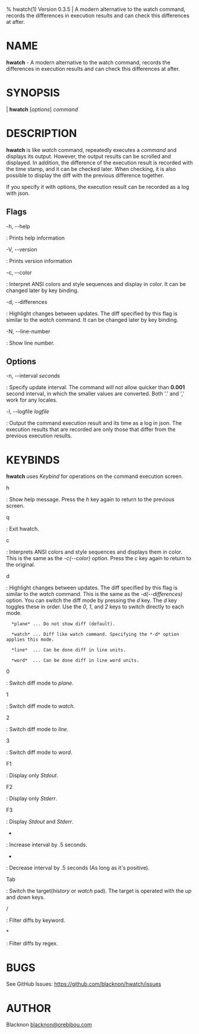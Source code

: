 % hwatch(1) Version 0.3.5 | A modern alternative to the watch command, records the differences in execution results and can check this differences at after.

NAME
====

**hwatch** - A modern alternative to the watch command, records the differences in execution results and can check this differences at after.

SYNOPSIS
========

| **hwatch** \[*options*] *command*

DESCRIPTION
===========

**hwatch** is like *watch* command, repeatedly executes a *command* and displays its output.
However, the output results can be scrolled and displayed.
In addition, the difference of the execution result is recorded with the time stamp, and it can be checked later.
When checking, it is also possible to display the diff with the previous difference together.

If you specify it with options, the execution result can be recorded as a log with json.


Flags
-----

-h, --help

:   Prints help information


-V, --version

:   Prints version information


-c, --color

:   Interpret ANSI colors and style sequences and display in color. It can be changed later by key binding.


-d, --differences

:   Highlight changes between updates. The diff specified by this flag is similar to the *watch* command. It can be changed later by key binding.


-N, --line-number

:   Show line number.



Options
-------

-n, --interval *seconds*

:   Specify update interval. The command will not allow quicker than **0.001** second interval, in which the smaller values are converted. Both '.' and ',' work for any locales.


-l, --logfile *logfile*

:   Output the command execution result and its time as a log in json. The execution results that are recorded are only those that differ from the previous execution results.


KEYBINDS
========

**hwatch** uses *Keybind* for operations on the command execution screen.

h

:   Show help message. Press the *h* key again to return to the previous screen.


q

:   Exit hwatch.


c

:   Interprets ANSI colors and style sequences and displays them in color. This is the same as the *-c(--color)* option. Press the *c* key again to return to the original.


d

:   Highlight changes between updates. The diff specified by this flag is similar to the *watch* command. This is the same as the *-d(--differences)* option. You can switch the diff mode by pressing the *d* key. The *d* key toggles these in order. Use the *0*, *1*, and *2* keys to switch directly to each mode.

      *plane* ... Do not show diff (default).

      *watch* ... Diff like watch command. Specifying the *-d* option applies this mode.

      *line*  ... Can be done diff in line units.

      *word*  ... Can be done diff in line word units.


0

:   Switch diff mode to *plane*.


1

:   Switch diff mode to *watch*.


2

:   Switch diff mode to *line*.


3

:   Switch diff mode to *word*.


F1

:   Display only *Stdout*.


F2

:   Display only *Stderr*.


F3

:   Display *Stdout* and *Stderr*.

+

:   Increase interval by .5 seconds.

-

:   Decrease interval by .5 seconds (As long as it's positive).

Tab

:   Switch the target(*history* or *watch* pad). The target is operated with the *up* and *down* keys.


/

:   Filter diffs by keyword.


\*

:   Filter diffs by regex.



BUGS
====

See GitHub Issues: <https://github.com/blacknon/hwatch/issues>

AUTHOR
======

Blacknon <blacknon@orebibou.com>
